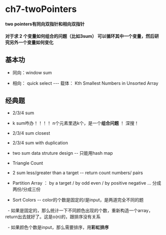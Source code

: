 # ch7-twoPointers

#### two pointers有同向双指针和相向双指针

#### 对于求 2 个变量如何组合的问题（比如3sum） 可以循环其中一个变量，然后研究另外一个变量如何变化
## 基本功

- 同向：window sum 

- 相向： quick select --- 载体： Kth Smallest Numbers in Unsorted Array

## 经典题

- 2/3/4 sum

- k sum咋办！！！！ n个元素里选k个，是一个**组合问题** ！ 深搜！

- 2/3/4 sum closest

- 2/3/4 sum with duplication

- two sum data struture design -- 只能用hash map

- Triangle Count

- 2 sum less/greater than a target -- return count numbers/ pairs 

- Partition Array ： by a target / by odd even / by positive negative ... 分成两份/分成三份

-  Sort Colors -- color的个数是固定的/是input，是两道完全不同的题

     - 如果是固定的，那么统计一下不同颜色出现的个数，重新构造一个array，return出去就好了。这是o(n)的，跟排序没有关系
  
     - 如果颜色个数是input，那么需要排序，用**彩虹排序**



